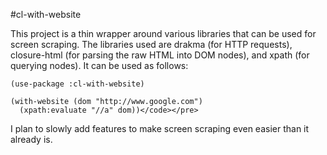 #cl-with-website

This project is a thin wrapper around various libraries that can be
used for screen scraping. The libraries used are drakma (for
HTTP requests), closure-html (for parsing the raw HTML into DOM
nodes), and xpath (for querying nodes). It can be used as follows:

    (use-package :cl-with-website)
    	
    (with-website (dom "http://www.google.com")
      (xpath:evaluate "//a" dom))</code></pre>
     
I plan to slowly add features to make screen scraping even easier than
it already is.
